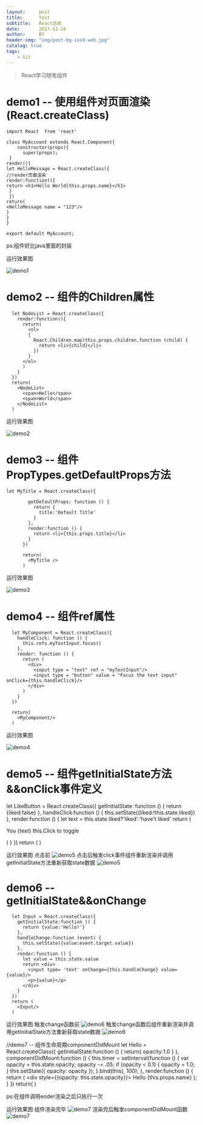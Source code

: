 ```yaml
---
layout:     post
title:      Test
subtitle:   React总结
date:       2017-11-24
author:     BY
header-img: "img/post-bg-ios9-web.jpg"
catalog: true
tags:
    - Git
---
```


>React学习随笔组件

# demo1 -- 使用组件对页面渲染(React.createClass)

    import React  from 'react'

    class MyAccount extends React.Component{
        constructor(props){
          super(props);
     }
    render(){
    let HelloMessage = React.createClass({
    //render页面渲染
    render:function(){
    return <h1>Hello World{this.props.name}</h1>
     }
     })
    return(
    <HelloMessage name = "123"/>
    )
    }
    }

    export default MyAccount;

ps:组件好比java里面的封装

运行效果图

![demo1](https://raw.githubusercontent.com/14308/14308.github.io/master/img/react-20171124-001.png)

# demo2 -- 组件的Children属性
      let NodeList = React.createClass({
        render:function(){
          return(
            <ol>
            {
              React.Children.map(this.props.children,function (child) {
                return <li>{child}</li>
              })
            }
          </ol>
          )
        }
      })
      return(
        <NodeList>
          <span>Hello</span>
          <span>World</span>
        </NodeList>
      )

运行效果图


![demo2](https://raw.githubusercontent.com/14308/14308.github.io/master/img/react-zujian-demo2.png)

# demo3 -- 组件PropTypes.getDefaultProps方法
    let MyTitle = React.createClass({

            getDefaultProps: function () {
              return {
                title:'Default Title'
              }
            },
            render:function () {
              return <li>{this.props.title}</li>
            }
          })

          return(
            <MyTitle />
          )

运行效果图

![demo3](https://raw.githubusercontent.com/14308/14308.github.io/master/img/react-zujian-demo3.png)


# demo4 -- 组件ref属性
      let MyComponent = React.createClass({
        handleClick: function () {
          this.refs.myTextInput.focus()
        },
        render: function () {
          return (
            <div>
              <input type = "text" ref = "myTextInput"/>
              <input type = "button" value = "Focus the text input" onClick={this.handleClick}/>
            </div>
          )
        }
      })

      return(
        <MyComponent/>
      )

运行效果图

![demo4](https://raw.githubusercontent.com/14308/14308.github.io/master/img/react-zujian-demo4.png)


# demo5 -- 组件getInitialState方法&&onClick事件定义
   let LikeButton = React.createClass({
     getInitialState: function () {
       return {liked:false}
     },
     handleClick:function () {
       this.setState({liked:!this.state.liked})
     },
     render:function () {
       let text = this.state.liked?'liked':'have\'t liked'
       return (
         <p onClick={this.handleClick}>
            You {text} this.Click to toggle
         </p>
       )
     }
   })
      return (
        <LikeButton/>
      )

运行效果图
点击前
![demo5](https://raw.githubusercontent.com/14308/14308.github.io/master/img/react-zujian-demo5-1.png)
点击后触发click事件组件重新渲染并调用getInitialState方法重新获取state数据
![demo5](https://raw.githubusercontent.com/14308/14308.github.io/master/img/react-zujian-demo5-2.png)


# demo6 -- getInitialState&&onChange
      let Input = React.createClass({
        getInitialState:function () {
          return {value:'Hello!'}
        },
        handleChange:function (event) {
          this.setState({value:event.target.value})
        },
        render:function () {
          let value = this.state.value
          return <div>
            <input type= 'text' onChange={this.handleChange} value={value}/>
            <p>{value}</p>
          </div>
        }
      })
      return (
        <Input/>
      )

运行效果图
触发change函数前
![demo6](https://raw.githubusercontent.com/14308/14308.github.io/master/img/react-zujian-demo6-1.png)
触发change函数后组件重新渲染并调用getInitialState方法重新获取state数据
![demo6](https://raw.githubusercontent.com/14308/14308.github.io/master/img/react-zujian-demo6-2.png)


//demo7 -- 组件生命周期componentDidMount
      let Hello = React.createClass({
      getInitialState:function () {
        return{
          opacity:1.0
      }
      },
      componentDidMount:function () {
        this.timer = setInterval(function () {
          var opacity = this.state.opacity;
          opacity -= .05;
          if (opacity < 0.1) {
            opacity = 1.0;
          }
          this.setState({
            opacity: opacity
          });
        }.bind(this), 100);
      },
      render:function () {
        return (
          <div style={{opacity: this.state.opacity}}>
            Hello {this.props.name}
          </div>
        );
      }
    })
      return(
        <Hello name = "world"/>
      )

ps:在组件调用ender渲染之后只执行一次

运行效果图
组件渲染完毕
![demo7](https://raw.githubusercontent.com/14308/14308.github.io/master/img/react-zujian-demo7-1.png)
渲染完后触发componentDidMount函数
![demo7](https://raw.githubusercontent.com/14308/14308.github.io/master/img/react-zujian-demo7-2.png)